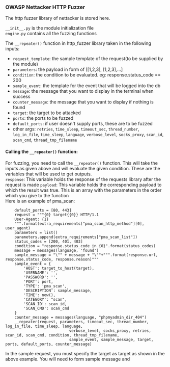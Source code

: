 ### OWASP Nettacker HTTP Fuzzer
The http fuzzer library of nettacker is stored here.

`__init__.py` is the module initialization file \
`engine.py` contains all the fuzzing functions

The `__repeater()` function in http_fuzzer library taken in the following inputs:
- `request_template`: the sample template of the request(to be supplied by the module)
- `parameters`: the payload in form of [[1,2,3], [1,2,3],...]
- `condition`: the condition to be evaluated. eg: response.status_code == 200
- `sample_event`: the template for the event that will be logged into the db
- `message`: the message that you want to display in the terminal when success
- `counter_message`: the message that you want to display if nothing is found
- `target`: the target to be attacked
- `ports`: the ports to be fuzzed
- `default_ports`: if user doesn't supply ports, these are to be fuzzed
- other args: `retries`, `time_sleep`, `timeout_sec`, `thread_number`, `log_in_file`, `time_sleep`, `language`,
                    `verbose_level`, `socks_proxy`, `scan_id`, `scan_cmd`, `thread_tmp_filename`
                    
#### Calling the `__repeater()` function:
For fuzzing, you need to call the `__repeater()` function. This will take the inputs as given above
and will evaluate the given condition. These are the variables that will be used to get outputs.\
 `response`: This variable holds the response of the requests library after the request is made
 `payload`: This variable holds the corresponding payload to which the result was true. This is an 
 array with the parameters in the order which you give to the function
\
Here is an example of pma_scan:
```
    default_ports = [80, 443]
    request = """{0} target{{0}} HTTP/1.1
    User-Agent: {1}
    """.format(extra_requirements["pma_scan_http_method"][0], user_agent)
    parameters = list()
    parameters.append(extra_requirements["pma_scan_list"])
    status_codes = [200, 401, 403]
    condition = "response.status_code in {0}".format(status_codes)
    message = messages(language, 'found')
    sample_message = "\"" + message + "\""+""".format(response.url, response.status_code, response.reason)"""
    sample_event = {
        'HOST': target_to_host(target),
        'USERNAME': '',
        'PASSWORD': '',
        'PORT': port,
        'TYPE': 'pma_scan',
        'DESCRIPTION': sample_message,
        'TIME': now(),
        'CATEGORY': "scan",
        'SCAN_ID': scan_id,
        'SCAN_CMD': scan_cmd
    }
    counter_message = messages(language, "phpmyadmin_dir_404")
    __repeater(request, parameters, timeout_sec, thread_number, log_in_file, time_sleep, language,
                            verbose_level, socks_proxy, retries, scan_id, scan_cmd, condition, thread_tmp_filename,
                            sample_event, sample_message, target, ports, default_ports, counter_message)
```
In the sample request, you must specify the target as target as shown in the above example. You will
need to form sample message and 